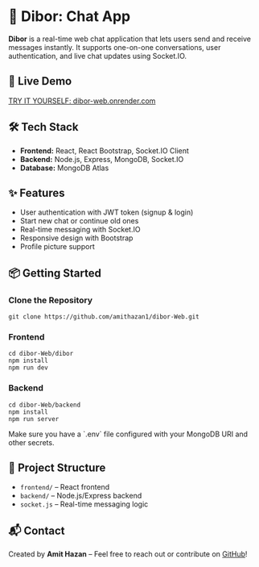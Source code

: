 <!DOCTYPE html>
<html lang="en">
<head>
  <meta charset="UTF-8">
  <meta name="viewport" content="width=device-width, initial-scale=1">

</head>
<body>

  <h1>💬 Dibor: Chat App</h1>
  <p><strong>Dibor</strong> is a real-time web chat application that lets users send and receive messages instantly.
    It supports one-on-one conversations, user authentication, and live chat updates using Socket.IO.</p>

  <h2>🚀 Live Demo</h2>
  <p><a href="https://dibor-web.onrender.com" target="_blank">TRY IT YOURSELF: dibor-web.onrender.com</a></p>

  <h2>🛠️ Tech Stack</h2>
  <ul>
    <li><strong>Frontend:</strong> React, React Bootstrap, Socket.IO Client</li>
    <li><strong>Backend:</strong> Node.js, Express, MongoDB, Socket.IO</li>
    <li><strong>Database:</strong> MongoDB Atlas</li>
  </ul>

  <h2>✨ Features</h2>
  <ul>
    <li>User authentication with JWT token (signup & login)</li>
    <li>Start new chat or continue old ones</li>
    <li>Real-time messaging with Socket.IO</li>
    <li>Responsive design with Bootstrap</li>
    <li>Profile picture support</li>
  </ul>

  <h2>📦 Getting Started</h2>
  <h3>Clone the Repository</h3>
  <pre><code>git clone https://github.com/amithazan1/dibor-Web.git</code></pre>

  <h3>Frontend</h3>
  <pre><code>cd dibor-Web/dibor
npm install
npm run dev</code></pre>

  <h3>Backend</h3>
  <pre><code>cd dibor-Web/backend
npm install
npm run server</code></pre>

  <p>Make sure you have a `.env` file configured with your MongoDB URI and other secrets.</p>

  <h2>📁 Project Structure</h2>
  <ul>
    <li><code>frontend/</code> – React frontend</li>
    <li><code>backend/</code> – Node.js/Express backend</li>
    <li><code>socket.js</code> – Real-time messaging logic</li>
  </ul>

  <h2>📬 Contact</h2>
  <p>Created by <strong>Amit Hazan</strong> – Feel free to reach out or contribute on <a href="https://github.com/amithazan1">GitHub</a>!</p>

</body>
</html>
